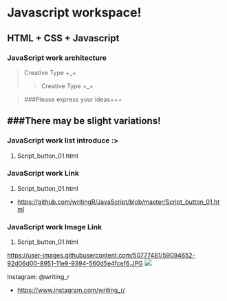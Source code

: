 Javascript workspace!
============ 
HTML + CSS + Javascript
- 

### JavaScript work architecture
>Creative Type +_+
>>Creative Type +_+

>###Please express your ideas+++


###There may be slight variations! 
----- 


### JavaScript work list introduce :>
1. Script_button_01.html


### JavaScript work Link
1. Script_button_01.html
- https://github.com/writingR/JavaScript/blob/master/Script_button_01.html


### JavaScript work Image Link
1. Script_button_01.html

https://user-images.githubusercontent.com/50777481/59094652-92d06d00-8951-11e9-9394-560d5e4fcef6.JPG
<img src="https://user-images.githubusercontent.com/50777481/59094652-92d06d00-8951-11e9-9394-560d5e4fcef6.JPG">


Instagram: @writing_r
- https://www.instagram.com/writing_r/
